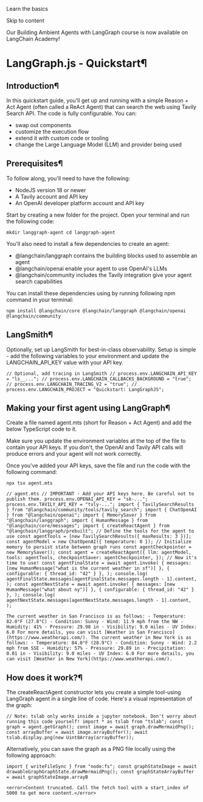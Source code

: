 Learn the basics

Skip to content

Our Building Ambient Agents with LangGraph course is now available on LangChain Academy!

# LangGraph.js - Quickstart¶

## Introduction¶

In this quickstart guide, you'll get up and running with a simple Reason + Act Agent (often called a ReAct Agent) that can search the web using Tavily Search API. The code is fully configurable. You can:

* swap out components
* customize the execution flow
* extend it with custom code or tooling
* change the Large Language Model (LLM) and provider being used

## Prerequisites¶

To follow along, you'll need to have the following:

* NodeJS version 18 or newer
* A Tavily account and API key
* An OpenAI developer platform account and API key

Start by creating a new folder for the project. Open your terminal and run the following code:

```
mkdir langgraph-agent cd langgraph-agent
```

You'll also need to install a few dependencies to create an agent:

* @langchain/langgraph contains the building blocks used to assemble an agent
* @langchain/openai enable your agent to use OpenAI's LLMs
* @langchain/community includes the Tavily integration give your agent search capabilities

You can install these dependencies using by running following npm command in your terminal:

```
npm install @langchain/core @langchain/langgraph @langchain/openai @langchain/community
```

## LangSmith¶

Optionally, set up LangSmith for best-in-class observability. Setup is simple - add the following variables to your environment and update the LANGCHAIN\_API\_KEY value with your API key.

```
// Optional, add tracing in LangSmith // process.env.LANGCHAIN_API_KEY = "ls__..."; // process.env.LANGCHAIN_CALLBACKS_BACKGROUND = "true"; // process.env.LANGCHAIN_TRACING_V2 = "true"; // process.env.LANGCHAIN_PROJECT = "Quickstart: LangGraphJS";
```

## Making your first agent using LangGraph¶

Create a file named agent.mts (short for Reason + Act Agent) and add the below TypeScript code to it.

Make sure you update the environment variables at the top of the file to contain your API keys. If you don't, the OpenAI and Tavily API calls will produce errors and your agent will not work correctly.

Once you've added your API keys, save the file and run the code with the following command:

```
npx tsx agent.mts
```

```
// agent.mts // IMPORTANT - Add your API keys here. Be careful not to publish them. process.env.OPENAI_API_KEY = "sk-..."; process.env.TAVILY_API_KEY = "tvly-..."; import { TavilySearchResults } from "@langchain/community/tools/tavily_search"; import { ChatOpenAI } from "@langchain/openai"; import { MemorySaver } from "@langchain/langgraph"; import { HumanMessage } from "@langchain/core/messages"; import { createReactAgent } from "@langchain/langgraph/prebuilt"; // Define the tools for the agent to use const agentTools = [new TavilySearchResults({ maxResults: 3 })]; const agentModel = new ChatOpenAI({ temperature: 0 }); // Initialize memory to persist state between graph runs const agentCheckpointer = new MemorySaver(); const agent = createReactAgent({ llm: agentModel, tools: agentTools, checkpointSaver: agentCheckpointer, }); // Now it's time to use! const agentFinalState = await agent.invoke( { messages: [new HumanMessage("what is the current weather in sf")] }, { configurable: { thread_id: "42" } }, ); console.log( agentFinalState.messages[agentFinalState.messages.length - 1].content, ); const agentNextState = await agent.invoke( { messages: [new HumanMessage("what about ny")] }, { configurable: { thread_id: "42" } }, ); console.log( agentNextState.messages[agentNextState.messages.length - 1].content, );
```

```
The current weather in San Francisco is as follows: - Temperature: 82.0°F (27.8°C) - Condition: Sunny - Wind: 11.9 mph from the NW - Humidity: 41% - Pressure: 29.98 in - Visibility: 9.0 miles - UV Index: 6.0 For more details, you can visit [Weather in San Francisco](https://www.weatherapi.com/). The current weather in New York is as follows: - Temperature: 84.0°F (28.9°C) - Condition: Sunny - Wind: 2.2 mph from SSE - Humidity: 57% - Pressure: 29.89 in - Precipitation: 0.01 in - Visibility: 9.0 miles - UV Index: 6.0 For more details, you can visit [Weather in New York](https://www.weatherapi.com/).
```

## How does it work?¶

The createReactAgent constructor lets you create a simple tool-using LangGraph agent in a single line of code. Here's a visual representation of the graph:

```
// Note: tslab only works inside a jupyter notebook. Don't worry about running this code yourself! import * as tslab from "tslab"; const graph = agent.getGraph(); const image = await graph.drawMermaidPng(); const arrayBuffer = await image.arrayBuffer(); await tslab.display.png(new Uint8Array(arrayBuffer));
```

Alternatively, you can save the graph as a PNG file locally using the following approach:

```
import { writeFileSync } from "node:fs"; const graphStateImage = await drawableGraphGraphState.drawMermaidPng(); const graphStateArrayBuffer = await graphStateImage.arrayB

<error>Content truncated. Call the fetch tool with a start_index of 5000 to get more content.</error>